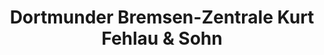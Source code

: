 ---
title: "Dortmunder Bremsen-Zentrale Kurt Fehlau & Sohn"
url: /dortmund/dortmunder-bremsen-zentrale-kurt-fehlau-und-sohn/
shop: Allgemein
---